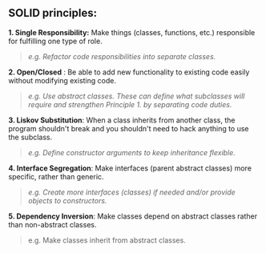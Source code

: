 
## SOLID principles:  

 **1. Single Responsibility:**  Make things (classes, functions, etc.) responsible for fulfilling one type of role.  

>  *e.g. Refactor code responsibilities into separate classes.*

 
 **2. Open/Closed** :  Be able to add new functionality to existing code easily without modifying existing code.  

> *e.g. Use abstract classes. These can define what subclasses will require and strengthen Principle 1. by separating code duties.*

 
 **3. Liskov Substitution**:  When a class inherits from another class, the program shouldn't break and you shouldn't need to hack anything to use the subclass.  

>  *e.g. Define constructor arguments to keep inheritance flexible.*

 
 **4. Interface Segregation**: Make interfaces (parent abstract classes) more specific, rather than generic.  

>  *e.g. Create more interfaces (classes) if needed and/or provide
> objects to constructors.*

 
 **5. Dependency Inversion**:  Make classes depend on abstract classes rather than non-abstract classes.  
> e.g. Make classes inherit from abstract classes.
